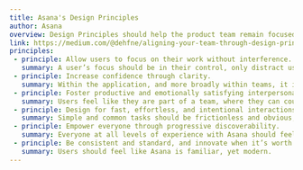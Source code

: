```yaml
---
title: Asana's Design Principles
author: Asana
overview: Design Principles should help the product team remain focused on a consistent vision of what makes our product experience unique. They should be specific enough to differentiate us from other products, reflect our values, and help us make decisions; but be broad enough to apply universally to our product.
link: https://medium.com/@dehfne/aligning-your-team-through-design-principles-a1d39bd1f55e
principles:
 - principle: Allow users to focus on their work without interference.
   summary: A user’s focus should be in their control, only distract users with changes that are personally relevant.
 - principle: Increase confidence through clarity.
   summary: Within the application, and more broadly within teams, it is unambiguous what is happening and why.
 - principle: Foster productive and emotionally satisfying interpersonal dynamics.
   summary: Users feel like they are part of a team, where they can count on each other to do their part, and feel like they’re moving forward towards a common goal.
 - principle: Design for fast, effortless, and intentional interactions.
   summary: Simple and common tasks should be frictionless and obvious; complex tasks should feel efficient and delightful. But, speed should not lead to inaccuracies.
 - principle: Empower everyone through progressive discoverability.
   summary: Everyone at all levels of experience with Asana should feel like they know how to use the product, regardless of how many features they use.
 - principle: Be consistent and standard, and innovate when it’s worth it.
   summary: Users should feel like Asana is familiar, yet modern.
---
```

